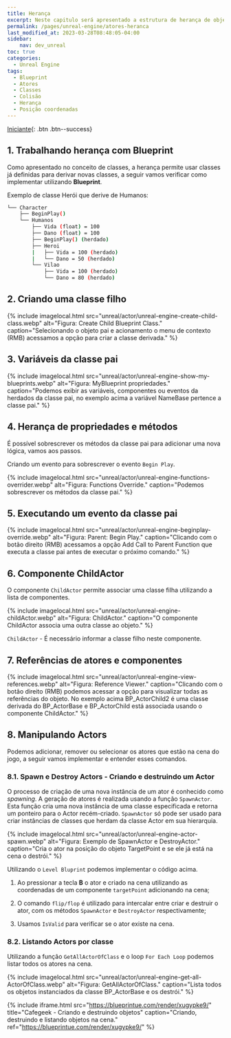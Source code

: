 ```yaml
---
title: Herança
excerpt: Neste capitulo será apresentado a estrutura de herança de objetos.
permalink: /pages/unreal-engine/atores-heranca
last_modified_at: 2023-03-28T08:48:05-04:00
sidebar:
    nav: dev_unreal
toc: true  
categories:
  - Unreal Engine
tags:
  - Blueprint
  - Atores
  - Classes
  - Colisão
  - Herança
  - Posição coordenadas
---
```


[Iniciante](/collection-archive/){: .btn .btn--success}

## 1. Trabalhando herança com Blueprint

Como apresentado no conceito de classes, a herança permite usar classes já definidas para derivar novas classes, a seguir vamos verificar como implementar utilizando **Blueprint**.  

Exemplo de classe Herói que derive de Humanos:  

```bash
└── Character
    ├── BeginPlay()
    └── Humanos
        ├── Vida (float) = 100    
        ├── Dano (float) = 100        
        ├── BeginPlay() (herdado)
        ├── Heroi
        |   ├── Vida = 100 (herdado)
        |   └── Dano = 50 (herdado)
        └── Vilao
            ├── Vida = 100 (herdado)
            └── Dano = 80 (herdado)    
```

## 2. Criando uma classe filho

{% include imagelocal.html
    src="unreal/actor/unreal-engine-create-child-class.webp"
    alt="Figura: Create Child Blueprint Class."
    caption="Selecionando o objeto pai e acionamento o menu de contexto (RMB) acessamos a opção para criar a classe derivada."
%}

## 3. Variáveis da classe pai

{% include imagelocal.html
    src="unreal/actor/unreal-engine-show-my-blueprints.webp"
    alt="Figura: MyBlueprint propriedades."
    caption="Podemos exibir as variáveis, componentes ou eventos da herdados da classe pai, no exemplo acima a variável NameBase pertence a classe pai."
%}

## 4. Herança de propriedades e métodos

É possível sobrescrever os métodos da classe pai para adicionar uma nova lógica, vamos aos passos.

Criando um evento para sobrescrever o evento `Begin Play`.

{% include imagelocal.html
    src="unreal/actor/unreal-engine-functions-overrider.webp"
    alt="Figura: Functions Override."
    caption="Podemos sobrescrever os métodos da classe pai."
%}

## 5. Executando um evento da classe pai

{% include imagelocal.html
    src="unreal/actor/unreal-engine-beginplay-override.webp"
    alt="Figura: Parent: Begin Play."
    caption="Clicando com o botão direito (RMB) acessamos a opção Add Call to Parent Function que executa a classe pai antes de executar o próximo comando."
%}

## 6. Componente ChildActor

O componente `ChildActor` permite associar uma classe filha utilizando a lista de componentes.

{% include imagelocal.html
    src="unreal/actor/unreal-engine-childActor.webp"
    alt="Figura: ChildActor."
    caption="O componente ChildActor associa uma outra classe ao objeto."
%}

`ChildActor` - É necessário informar a classe filho neste componente.

## 7. Referências de atores e componentes

{% include imagelocal.html
    src="unreal/actor/unreal-engine-view-references.webp"
    alt="Figura: Reference Viewer."
    caption="Clicando com o botão direito (RMB) podemos acessar a opção para visualizar todas as referências do objeto. No exemplo acima BP_ActorChild2 é uma classe derivada do BP_ActorBase e BP_ActorChild está associada usando o componente ChildActor."
%}

## 8. Manipulando Actors

Podemos adicionar, remover ou selecionar os atores que estão na cena do jogo, a seguir vamos implementar e entender esses comandos.

### 8.1. Spawn e Destroy Actors - Criando e destruindo um Actor

O processo de criação de uma nova instância de um ator é conhecido como *spawning*. A geração de atores é realizada usando a função `SpawnActor`. Esta função cria uma nova instância de uma classe especificada e retorna um ponteiro para o Actor recém-criado. `SpawnActor` só pode ser usado para criar instâncias de classes que herdam da classe Actor em sua hierarquia.

{% include imagelocal.html
    src="unreal/actor/unreal-engine-actor-spawn.webp"
    alt="Figura: Exemplo de SpawnActor e DestroyActor."
    caption="Cria o ator na posição do objeto TargetPoint e se ele já está na cena o destrói."
%}

Utilizando o `Level Bluprint` podemos implementar o código acima.

1. Ao pressionar a tecla **B** o ator e criado na cena utilizando as coordenadas de um componente `targetPoint` adicionando na cena;

1. O comando `flip/flop` é utilizado para intercalar entre criar e destruir o ator, com os métodos `SpawnActor` e `DestroyActor` respectivamente;

1. Usamos `IsValid` para verificar se o ator existe na cena.

### 8.2. Listando Actors por classe

Utilizando a função `GetAllActorOfClass` e o loop `For Each Loop` podemos listar todos os atores na cena.

{% include imagelocal.html
    src="unreal/actor/unreal-engine-get-all-ActorOfClass.webp"
    alt="Figura: GetAllActorOfClass."
    caption="Lista todos os objetos instanciados da classe BP_ActorBase e os destrói."
%}

{% include iframe.html
    src="https://blueprintue.com/render/xugypke9/"
    title="Cafegeek - Criando e destruindo objetos"
    caption="Criando, destruindo e listando objetos na cena."
    ref="https://blueprintue.com/render/xugypke9/"
%}
